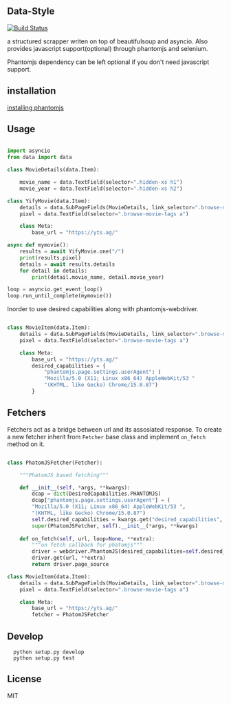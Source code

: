 ## Data-Style

[![Build Status](https://travis-ci.org/sourcepirate/data-style.svg?branch=master)](https://travis-ci.org/sourcepirate/data-style)

a structured scrapper writen on top of beautifulsoup and asyncio. Also provides javascript support(optional) through
phantomjs and selenium.

Phantomjs dependency can be left optional if you don't need javascript support.

## installation

[installing phantomjs](http://phantomjs.org)


## Usage

```python

import asyncio
from data import data

class MovieDetails(data.Item):

    movie_name = data.TextField(selector=".hidden-xs h1")
    movie_year = data.TextField(selector=".hidden-xs h2")

class YifyMovie(data.Item):
    details = data.SubPageFields(MovieDetails, link_selector=".browse-movie-wrap a.browse-movie-link")
    pixel = data.TextField(selector=".browse-movie-tags a")

    class Meta:
        base_url = "https://yts.ag/"

async def mymovie():
    results = await YifyMovie.one("/")
    print(results.pixel)
    details = await results.details
    for detail in details:
        print(detail.movie_name, detail.movie_year)

loop = asyncio.get_event_loop()
loop.run_until_complete(mymovie())


```

Inorder to use desired capabilities along with phantomjs-webdriver. 

```python

class MovieItem(data.Item):
    details = data.SubPageFields(MovieDetails, link_selector=".browse-movie-wrap a.browse-movie-link")
    pixel = data.TextField(selector=".browse-movie-tags a")

    class Meta:
        base_url = "https://yts.ag/"
        desired_capabilities = {
            "phantomjs.page.settings.userAgent": (
            "Mozilla/5.0 (X11; Linux x86_64) AppleWebKit/53 "
            "(KHTML, like Gecko) Chrome/15.0.87")
        }

``` 

## Fetchers

Fetchers act as a bridge between url and its assosiated response. To create a 
new fetcher inherit from ```Fetcher``` base class and implement ```on_fetch``` method
on it.

```python

class PhatomJSFetcher(Fetcher):

    """PhatomJS based fetching"""

    def __init__(self, *args, **kwargs):
        dcap = dict(DesiredCapabilities.PHANTOMJS)
        dcap["phantomjs.page.settings.userAgent"] = (
        "Mozilla/5.0 (X11; Linux x86_64) AppleWebKit/53 ",
        "(KHTML, like Gecko) Chrome/15.0.87")
        self.desired_capabilities = kwargs.get("desired_capabilities", dcap)
        super(PhatomJSFetcher, self).__init__(*args, **kwargs)
    
    def on_fetch(self, url, loop=None, **extra):
        """on fetch callback for phatomjs"""
        driver = webdriver.PhantomJS(desired_capabilities=self.desired_capabilities)
        driver.get(url, **extra)
        return driver.page_source

class MovieItem(data.Item):
    details = data.SubPageFields(MovieDetails, link_selector=".browse-movie-wrap a.browse-movie-link")
    pixel = data.TextField(selector=".browse-movie-tags a")

    class Meta:
        base_url = "https://yts.ag/"
        fetcher = PhatomJSFetcher

```

## Develop

```
  python setup.py develop
  python setup.py test
```

## License
MIT
